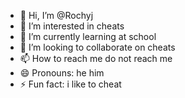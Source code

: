- 👋 Hi, I’m @Rochyj
- 👀 I’m interested in cheats
- 🌱 I’m currently learning at school
- 💞️ I’m looking to collaborate on cheats
- 📫 How to reach me do not reach me
- 😄 Pronouns: he him 
- ⚡ Fun fact: i like to cheat

<!---
Rochyj/Rochyj is a ✨ special ✨ repository because its `README.md` (this file) appears on your GitHub profile.
You can click the Preview link to take a look at your changes.
--->
